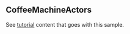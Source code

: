 ## CoffeeMachineActors

See [tutorial](https://microsoft.github.io/coyote/tutorials/actors/test-failover) content that goes with this sample.
